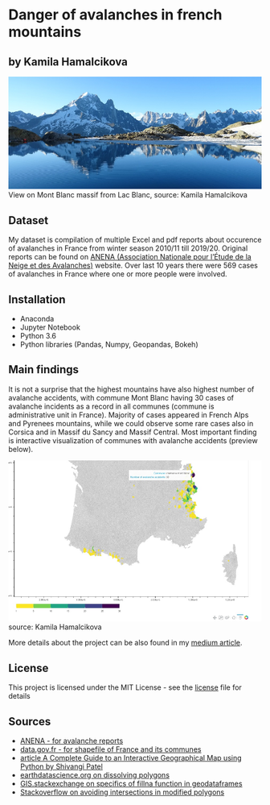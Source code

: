 # Danger of avalanches in french mountains

## by Kamila Hamalcikova

![](readme.assets/view_lac_blanc.JPG)
View on Mont Blanc massif from Lac Blanc, source: Kamila Hamalcikova

## Dataset

My dataset is compilation of multiple Excel and pdf reports about occurence of avalanches in France from winter season 2010/11 till 2019/20. Original reports can be found on [ANENA (Association Nationale pour l’Étude de la Neige et des Avalanches)](https://www.anena.org/5041-bilan-des-accidents.htm) website. Over last 10 years there were 569 cases of avalanches in France where one or more people were involved.

## Installation

- Anaconda
- Jupyter Notebook
- Python 3.6
- Python libraries (Pandas, Numpy, Geopandas, Bokeh)


## Main findings

It is not a surprise that the highest mountains have also highest number of avalanche accidents, with commune Mont Blanc having 30 cases of avalanche incidents as a record in all communes (commune is administrative unit in France). Majority of cases appeared in French Alps and Pyrenees mountains, while we could observe some rare cases also in Corsica and in Massif du Sancy and Massif Central. Most important finding is interactive visualization of communes with avalanche accidents (preview below).

![](readme.assets/preview-pic.jpg)
source: Kamila Hamalcikova

More details about the project can be also found in my [medium article](https://medium.com/@kamila.hamalcikova/avalanche-danger-in-france-247b81b85e4e).

## License

This project is licensed under the MIT License - see the [license](https://opensource.org/licenses/MIT) file for details

## Sources

- [ANENA - for avalanche reports](https://www.anena.org/5041-bilan-des-accidents.htm#par42276)
- [data.gov.fr - for shapefile of France and its communes](https://www.data.gouv.fr/fr/datasets/decoupage-administratif-communal-francais-issu-d-openstreetmap/)
- [article A Complete Guide to an Interactive Geographical Map using Python by Shivangi Patel](https://towardsdatascience.com/a-complete-guide-to-an-interactive-geographical-map-using-python-f4c5197e23e0)
- [earthdatascience.org on dissolving polygons](https://www.earthdatascience.org/workshops/gis-open-source-python/dissolve-polygons-in-python-geopandas-shapely/)
- [GIS.stackexchange on specifics of fillna function in geodataframes](https://gis.stackexchange.com/questions/287064/dissolve-causes-no-shapely-geometry-can-be-created-from-null-value-in-geopanda/287065)
- [Stackoverflow on avoiding intersections in modified polygons](https://stackoverflow.com/questions/59797292/deleting-inner-lines-of-polygons-after-dissolving-in-geopandas)
